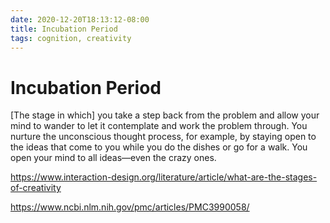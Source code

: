 ```yaml
---
date: 2020-12-20T18:13:12-08:00
title: Incubation Period
tags: cognition, creativity
---
```


# Incubation Period

[The stage in which] you take a step back from the problem and allow your mind to wander to let it contemplate and work the problem through. You nurture the unconscious thought process, for example, by staying open to the ideas that come to you while you do the dishes or go for a walk. You open your mind to all ideas—even the crazy ones.

https://www.interaction-design.org/literature/article/what-are-the-stages-of-creativity

https://www.ncbi.nlm.nih.gov/pmc/articles/PMC3990058/
